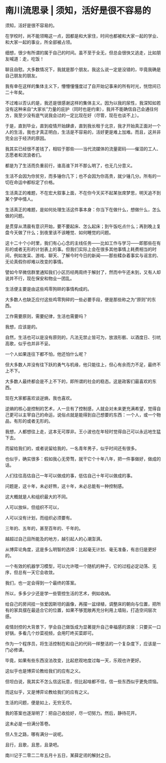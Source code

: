 # 南川流思录 | 须知，活好是很不容易的

须知，活好是很不容易的。

在学校时，尚不能领略这一点，因都是和大家住，时间也都被和大家一起的学业、和大家一起的事业，所全部被占领。

细想，很少有所谓的属于自己的时间。虽不至于全无，但总会很快又逃走，比如朋友喊道：走，吃饭！

聊且自慰。大多数情况下，我就是那个朋友。我这么说一定是没错的，毕竟我确是自己朋友的朋友。

我有幸在这样的集体主义下，懵懵懂懂度过了自开始记事来的所有时光，恍惚间已二十年矣。

不过难以否认的是，我还是很感谢这样的集体主义。因为以我的尿性，我深知如若没有这种来自“大家长”力量的庇护（同时也是约束），我并不能确信自己会通往何方，我至少没有底气说我会过的一定比现在好（尽管，现在也谈不上）。

于是，直到毕业，直到疫情开始肆虐，直到我长租于北京，我才开始真正面对一个人的生活，我也才真正明白，生活是不容易的，活好更是难上加难。而且，这并非完全出于经济的原因。

我其实已经很不差钱了，相较于那些——当代流媒体的流量密码——催泪的工人、志愿者和流浪者们。

都是为了生活而负重前行，谁高谁下并不那么明了，也无几分意义。

生活不会因为你贫穷，而多锤你几下；也不会因为你高贵，就少锤几分。所有的一切在命运中都标定了价格。

生活真正的难题，不在宏大叙事上面，不在你今天买不起某张席梦思，明天追不到某个梦中情人。

生活真正的难题，是如何处理生活这件事本身：你当下在做什么，想做什么，怎么做的问题。

是贯穿从清晨有意识开始，要不要起床、怎么起床；到午饭吃点什么；再到晚上复盘今天做了什么；到夜里该不该睡觉、如何睡觉的问题。

这十二十个小时里，我们有心心念的主线任务——比如工作与学习——即那些在有形的或者无形的计划表上的事。但我们实际上会在很多其他事情上耗费相当的时间，例如发呆、游戏、聊天、了解今时今日的新闻——那些糅杂着事实与谣言的、无论真假你却难以改变的事情。

譬如今早微信群里通知我们小区历经两周终于解封了，然而中午还未到，又有人却说并不行，现在保安和物业一团乱。

生活便主要是由这些鸡零狗碎的事情构成的。

大多数人也缺乏应付这些鸡零狗碎的一些必要手段，便是那些称之为“原则”的东西。

工作需要原则，需要纪律，生活也需要吗？

我想，应该是的。

自然，生活也可以是没有原则的，凡法无禁止皆可为，放浪形骸、以酒度日、引吭高歌，似乎也并非不妥。

一个人如果连往下都不怕，他还怕什么呢？

但大多数人并没有往下跃的勇气与机缘，他只能往上，但心有余而力不足，最终不上不下。

大多数人最终都会是不上不下的，即所谓的社会的稳态。这是政客们最喜欢的东西。

现在大家都喜欢谈逆熵，我也喜欢。

逆熵的核心是控制的艺术，人一旦有了控制感，人就会对未来更充满希望，觉得自己更可以主宰自己的命运，说俗点就是能得到自己想要的东西：一个人，或一个物品，有形的或者无形的。

我想，人都想往上走，这本无可厚非。王小波也在年轻时觉得自己可以永远地生猛下去。

而留给我们的，或者说留给我的，一名青年男子，似乎时间还有很多。

也似乎，确实很多：假如我心无旁骛，就干它个十年八年，把一件事做好，做成的话。

人们往往高估自己一年可以做成的事，低估自己十年可以做成的事。

问题是，这十年，未必好熬，这十年，未必总能有一种控制感。

这大概就是人和组织最大的不同。

人可以放纵，但组织不可以，

人可以没有计划，而组织必须要有。

三年的、五年的，甚至百年的、千年的。

越超过自己目所能及的地方，越引起人的心潮澎湃。

从博弈论角度，这是多么明智的选择：比起毫无计划、毫无准备，有总归是更好的。

一个有效的机器学习模型，可以允许喂一个随机的种子，它的过程必定动荡、无序，但总有一天它会收敛。

我们，也一定会得到一个最终的答案。

所以，多多少少还是学一些管控生活的艺术，例如收纳。

给自己的房间挂一张爱因斯坦的画像，再摆一盆绿植，调整床的朝向与位置，把所有的家具摆在最适合它的位置，如果不够宽敞再充分利用上墙贴，打造空间层次感。

疫情封控的大背景下，学会自己做饭成为显著提升自己幸福感的源泉：只要买一口好锅，多看几个炒菜视频，会用叮咚买菜即可。

作为一个程序员，将生活控制在和自己的代码一样整洁的一个复杂度下，应该是一门必修课。

毕竟，如果有些东西没法改变，比起悲观地度过每一天，乐观也许更好。

这似乎也是博弈论教给我们的应有之义。

但坦白说，我其实不怎么信这玩意，但比起啥都不信，信一些东西似乎更免烦恼。

而这似乎，又是博弈论教给我们的应有之义。

生活的问题，便是如上，无穷无尽。

我的答案也逐渐明了：把自己收拾好，尽一切努力。然后，静待花开。

这未必是一份满分答卷。

但人生之路，哪有满分一说呢。

且行，且歌，且思，且录吧。

南川记于二零二二年五月十五日，某薛定谔的解封之日。

